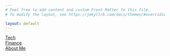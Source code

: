 ```yaml
---
# Feel free to add content and custom Front Matter to this file.
# To modify the layout, see https://jekyllrb.com/docs/themes/#overriding-theme-defaults

layout: default
---
```


[Tech](./navigation/tech.html) <br>
[Finance](./navigation/finance.html) <br>
[About Me](./about.markdown)